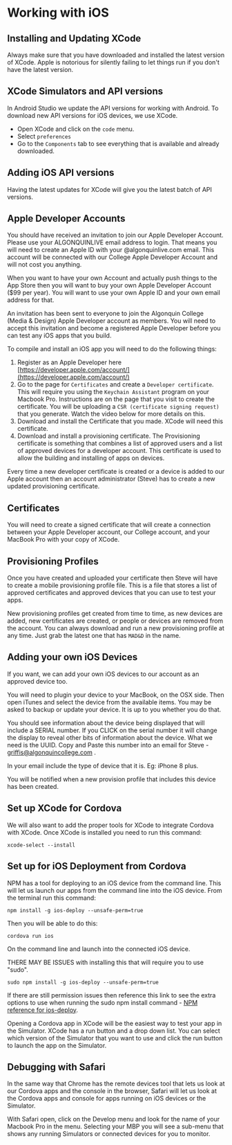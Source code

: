 # Working with iOS

## Installing and Updating XCode

Always make sure that you have downloaded and installed the latest version of XCode. Apple is notorious for silently failing to let things run if you don't have the latest version.


## XCode Simulators and API versions

In Android Studio we update the API versions for working with Android. To download new API versions for iOS devices, we use XCode.

- Open XCode and click on the `code` menu.
- Select `preferences`
- Go to the `Components` tab to see everything that is available and already downloaded.


## Adding iOS API versions

Having the latest updates for XCode will give you the latest batch of API versions.


## Apple Developer Accounts

You should have received an invitation to join our Apple Developer Account. Please use your ALGONQUINLIVE email address to login. That means you will need to create an Apple ID with your @algonquinlive.com email. This account will be connected with our College Apple Developer Account and will not cost you anything.

When you want to have your own Account and actually push things to the App Store then you will want to buy your own Apple Developer Account ($99 per year). You will want to use your own Apple ID and your own email address for that.

An invitation has been sent to everyone to join the Algonquin College (Media & Design) Apple Developer account as members. You will need to accept this invitation and become a registered Apple Developer before you can test any iOS apps that you build.

To compile and install an iOS app you will need to do the following things:

1. Register as an Apple Developer here [https://developer.apple.com/account/](https://developer.apple.com/account/)
2. Go to the page for `Certificates` and create a `Developer certificate`. This will require you using the `Keychain Assistant` program on your Macbook Pro. Instructions are on the page that you visit to create the certificate. You will be uploading a `CSR (certificate signing request)` that you generate. Watch the video below for more details on this.
3. Download and install the Certificate that you made. XCode will need this certificate.
4. Download and install a provisioning certificate. The Provisioning certificate is something that combines a list of approved users and a list of approved devices for a developer account. This certificate is used to allow the building and installing of apps on devices.

<YouTube
    title="iOS Development Certificates"
    url="https://www.youtube.com/embed/1ocAaWzhK9k"
/> 

Every time a new developer certificate is created or a device is added to our Apple account then an account administrator (Steve) has to create a new updated provisioning certificate.

## Certificates

You will need to create a signed certificate that will create a connection between your Apple Developer account, our College account, and your MacBook Pro with your copy of XCode.

## Provisioning Profiles

Once you have created and uploaded your certificate then Steve will have to create a mobile provisioning profile file. This is a file that stores a list of approved certificates and approved devices that you can use to test your apps.

New provisioning profiles get created from time to time, as new devices are added, new certificates are created, or people or devices are removed from the account. You can always download and run a new provisioning profile at any time. Just grab the latest one that has `MAD&D` in the name.

## Adding your own iOS Devices

If you want, we can add your own iOS devices to our account as an approved device too.

You will need to plugin your device to your MacBook, on the OSX side. Then open iTunes and select the device from the available items. You may be asked to backup or update your device. It is up to you whether you do that.

You should see information about the device being displayed that will include a SERIAL number. If you CLICK on the serial number it will change the display to reveal other bits of information about the device. What we need is the UUID. Copy and Paste this number into an email for Steve - griffis@algonquincollege.com .

In your email include the type of device that it is. Eg: iPhone 8 plus.

You will be notified when a new provision profile that includes this device has been created.

## Set up XCode for Cordova

We will also want to add the proper tools for XCode to integrate Cordova with XCode. Once XCode is installed you need to run this command:

```
xcode-select --install
``` 

## Set up for iOS Deployment from Cordova

NPM has a tool for deploying to an iOS device from the command line. This will let us launch our apps from the command line into the iOS device. From the terminal run this command:

```
npm install -g ios-deploy --unsafe-perm=true
``` 

Then you will be able to do this:

```
cordova run ios
```

On the command line and launch into the connected iOS device.

THERE MAY BE ISSUES with installing this that will require you to use "sudo".

```
sudo npm install -g ios-deploy --unsafe-perm=true
```

If there are still permission issues then reference this link to see the extra options to use when running the sudo npm install command - [NPM reference for ios-deploy](https://www.npmjs.com/package/ios-deploy).

Opening a Cordova app in XCode will be the easiest way to test your app in the Simulator. XCode has a run button and a drop down list. You can select which version of the Simulator that you want to use and click the run button to launch the app on the Simulator.

## Debugging with Safari

In the same way that Chrome has the remote devices tool that lets us look at our Cordova apps and the console in the browser, Safari will let us look at the Cordova apps and console for apps running on iOS devices or the Simulator.

With Safari open, click on the Develop menu and look for the name of your Macbook Pro in the menu. Selecting your MBP you will see a sub-menu that shows any running Simulators or connected devices for you to monitor.

<YouTube
    title="Mobile Web and Hybrid App Testing with Safari and iOS Devices"
    url="https://www.youtube.com/watch?v=DJnwb4Qeq1M"
/>

